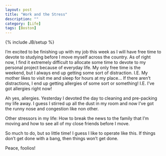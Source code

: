 ```yaml
---
layout: post
title: "Work and the Stress"
description: ""
category: [Life]
tags: [Boston]
---
```

{% include JB/setup %}

I’m excited to be finishing up with my job this week as I will have free time to devote to studying before I move myself across the country. As of right now, I find it extremely difficult to allocate some time to devote to my personal project because of everyday life. My only free time is the weekend, but I always end up getting some sort of distraction. I.E. My mother likes to visit me and sleep for hours at my place… If there aren’t distractions, I end up getting allergies of some sort or something! I.E. I’ve got allergies right now!

Ah yes, allergies. Yesterday I devoted the day to cleaning and pre-packing my life away. I guess I stirred up all the dust in my room and now I’ve got the runny nose and congestion like non other.

Other stressors in my life: How to break the news to the family that I’m moving and how to see all of my close friends before I move.

So much to do, but so little time! I guess I like to operate like this. If things don’t get done with a bang, then things won’t get done.

Peace, foolios!